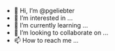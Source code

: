 - 👋 Hi, I’m @pgeliebter
- 👀 I’m interested in ...
- 🌱 I’m currently learning ...
- 💞️ I’m looking to collaborate on ...
- 📫 How to reach me ...

<!---
pgeliebter/pgeliebter is a ✨ special ✨ repository because its `README.md` (this file) appears on your GitHub profile.
You can click the Preview link to take a look at your changes.
--->
